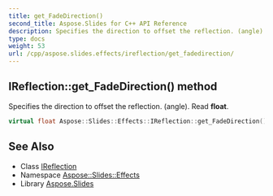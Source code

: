 ```yaml
---
title: get_FadeDirection()
second_title: Aspose.Slides for C++ API Reference
description: Specifies the direction to offset the reflection. (angle). Read float.
type: docs
weight: 53
url: /cpp/aspose.slides.effects/ireflection/get_fadedirection/
---
```

## IReflection::get_FadeDirection() method


Specifies the direction to offset the reflection. (angle). Read **float**.

```cpp
virtual float Aspose::Slides::Effects::IReflection::get_FadeDirection()=0
```

## See Also

* Class [IReflection](./)
* Namespace [Aspose::Slides::Effects](../)
* Library [Aspose.Slides](../../)